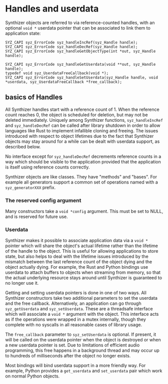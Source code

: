 # Handles and userdata

Synthizer objects are referred to via reference-counted handles, with an optional `void *` userdata pointer that can be
associated to link them to application state:

```
SYZ_CAPI syz_ErrorCode syz_handleIncRef(syz_Handle handle);
SYZ_CAPI syz_ErrorCode syz_handleDecRef(syz_Handle handle);
SYZ_CAPI syz_ErrorCode syz_handleGetObjectType(int *out, syz_Handle handle);

SYZ_CAPI syz_ErrorCode syz_handleGetUserdata(void **out, syz_Handle handle);
typedef void syz_UserdataFreeCallback(void *);
SYZ_CAPI syz_ErrorCode syz_handleSetUserdata(syz_Handle handle, void *userdata, syz_UserdataFreeCallback *free_callback);
```

## basics of Handles

All Synthizer handles start with a reference count of 1.  When the reference count reaches 0, the object is scheduled
for deletion, but may not be deleted immediately.  Uniquely among Synthizer functions, `syz_handleIncRef` and
`syz_handleDecRef` can be called after library shutdown in order to allow languages like Rust to implement infallible
cloning and freeing.  The issues introduced with respect to object lifetimes due to the fact that Synthizer objects may
stay around for a while can be dealt with userdata support, as described below.

No interface except for `syz_handleDecRef` decrements reference counts in a way which should be visible to the
application provided that the application is itself using reference counts correctly.

Synthizer objects are like classes.  They have "methods" and "bases".  For example all generators support a common set
of operations named with a `syz_generatorXXX` prefix.

### The reserved config argument

Many constructors take a `void *config` argument.  This must be set to NULL, and is reserved for future use.

### Userdata

Synthizer makes it possible to associate application data via a `void *` pointer which will share the object's actual
lifetime rather than the lifetime of the handle to the object.  This is useful for allowing applications to store state,
but also helps to deal with the lifetime issues introduced by the mismatch between the last reference count of the
object dying and the object actually dying.  For example, the Rust and Python bindings use userdata to attach buffers to
objects when streaming from memory, so that the actual underlying resource stays around until Synthizer is guaranteed to
no longer use it.

Getting and setting userdata pointers is done in one of two ways.  All Synthizer constructors take two additional
parameters to set the userdata and the free callback.  Alternatively, an application can go through `syz_getUserdata`
and `syz_setUserdata`.  These are a threadsafe interface which will associate a `void *` argument with the object.  This
interface acts as if the operations were wrapped in a mutex internally, though they complete with no syscalls in all
reasonable cases of library usage.

The `free_callback` parameter to `syz_setUserdata` is optional.  If present, it will be called on the userdata pointer
when the object is destroyed or when a new userdata pointer is set.  Due to limitations of efficient audio programming,
this free happens in a background thread and may occur up to hundreds of milliseconds after the object no longer exists.

Most bindings will bind userdata support in a more friendly way.  For example, Python provides a `get_userdata` and
`set_userdata` pair which work on normal Python objects.
